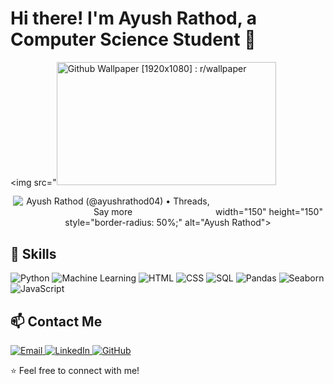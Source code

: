 # Hi there! I'm Ayush Rathod, a Computer Science Student 👋

<!-- Background Image -->
<img src="<img src="https://i.redd.it/g38817mqb1361.png" jsaction="" class="sFlh5c FyHeAf iPVvYb" style="max-width: 1920px; height: 197px; margin: 0.5px 0px; width: 351px;" alt="Github Wallpaper [1920x1080] : r/wallpaper" jsname="kn3ccd" aria-hidden="false"> 

<!-- Profile Image -->
<p align="center">
  <img src="https://encrypted-tbn0.gstatic.com/images?q=tbn:ANd9GcRXWGy5181rQMKUk4AgahHorznSw89dBxbJ8A&amp;s" class="sFlh5c FyHeAf" alt="Ayush Rathod (@ayushrathod04) • Threads, Say more" jsname="JuXqh" style="max-width:320px;" data-ilt="1740911159179"> width="150" height="150" style="border-radius: 50%;" alt="Ayush Rathod">
</p>

## 🚀 Skills

<p align="left">
  <img src="https://img.shields.io/badge/Python-3776AB?style=for-the-badge&logo=python&logoColor=white" alt="Python">
  <img src="https://img.shields.io/badge/Machine%20Learning-FF6F00?style=for-the-badge&logo=tensorflow&logoColor=white" alt="Machine Learning">
  <img src="https://img.shields.io/badge/HTML5-E34F26?style=for-the-badge&logo=html5&logoColor=white" alt="HTML">
  <img src="https://img.shields.io/badge/CSS3-1572B6?style=for-the-badge&logo=css3&logoColor=white" alt="CSS">
  <img src="https://img.shields.io/badge/SQL-4479A1?style=for-the-badge&logo=postgresql&logoColor=white" alt="SQL">
  <img src="https://img.shields.io/badge/Pandas-150458?style=for-the-badge&logo=pandas&logoColor=white" alt="Pandas">
  <img src="https://img.shields.io/badge/Seaborn-008080?style=for-the-badge&logo=data:image/png;base64,iVBORw0KGgoAAAANSUhEUgAAABAAAAAQCAYAAAAf8/9hAAABGUlEQVR42mNgIAH8//8/z8TAwMDw////Gf7+/hhgZWUFWIMiGArEkBiILxjE1EBEAXEJGAgjKyMjIxQLZgYABCRlZWXhVogMCFSwXBGkMDLqAwOwHZFvDcB1IMjAwPAFECwMA8vAwSDX6DhNyMjICoAhEg4GFcgNMQrAylABUIQawETI2BjQmGmYNCoYGFiZYFZhZmoFChgV1i42BgRQZZBVfBCBAIFhR5WQVFhDAbDAkGBIRTVLJQDmIIAGgYaTgBQBDkMCoC43JxQCSExqBKPzkE5S/IAFwCqA6QQsbAEo2NQUFDKzEVRRsAGltmBIQBdWwAENRBoYD/AmkEDMFsIph0gOBnVkBqiIziAAXlAAA5Ko+S5UX7ZAAAAAElFTkSuQmCC&logoColor=white" alt="Seaborn">
  <img src="https://img.shields.io/badge/JavaScript-F7DF1E?style=for-the-badge&logo=javascript&logoColor=black" alt="JavaScript">
</p>

## 📫 Contact Me

<p align="left">
  <a href="mailto:ayushrathod0408@gmail.com" target="_blank">
    <img src="https://img.shields.io/badge/Email-D14836?style=for-the-badge&logo=gmail&logoColor=white" alt="Email">
  </a>
  <a href="https://linkedin.com/in/ayushrathod" target="_blank">
    <img src="https://img.shields.io/badge/LinkedIn-0077B5?style=for-the-badge&logo=linkedin&logoColor=white" alt="LinkedIn">
  </a>
  <a href="https://github.com/ayushrathod04" target="_blank">
    <img src="https://img.shields.io/badge/GitHub-181717?style=for-the-badge&logo=github&logoColor=white" alt="GitHub">
  </a>
</p>

⭐ Feel free to connect with me!
